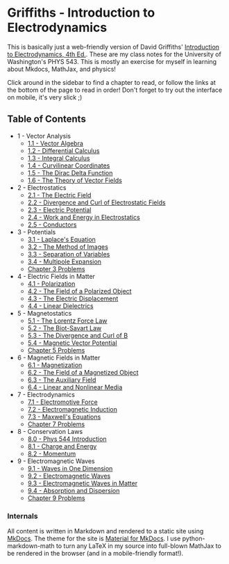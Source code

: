 # Griffiths - Introduction to Electrodynamics

This is basically just a web-friendly version of David Griffiths' [Introduction to Electrodynamics, 4th Ed.](https://www.pearson.com/us/higher-education/program/Griffiths-Introduction-to-Electrodynamics-4th-Edition/PGM249908.html). These are my class notes for the University of Washington's PHYS 543. This is mostly an exercise for myself in learning about Mkdocs, MathJax, and physics!

Click around in the sidebar to find a chapter to read, or follow the links at the bottom of the page to read in order! Don't forget to try out the interface on mobile, it's very slick ;)

## Table of Contents

- 1 - Vector Analysis
    - [1.1 - Vector Algebra](ch1-1.md)
    - [1.2 - Differential Calculus](ch1-2.md)
    - [1.3 - Integral Calculus](ch1-3.md)
    - [1.4 - Curvilinear Coordinates](ch1-4.md)
    - [1.5 - The Dirac Delta Function](ch1-5.md)
    - [1.6 - The Theory of Vector Fields](ch1-6.md)
- 2 - Electrostatics
    - [2.1 - The Electric Field](ch2-1.md)
    - [2.2 - Divergence and Curl of Electrostatic Fields](ch2-2.md)
    - [2.3 - Electric Potential](ch2-3.md)
    - [2.4 - Work and Energy in Electrostatics](ch2-4.md)
    - [2.5 - Conductors](ch2-5.md)
- 3 - Potentials
    - [3.1 - Laplace's Equation](ch3-1.md)
    - [3.2 - The Method of Images](ch3-2.md)
    - [3.3 - Separation of Variables](ch3-3.md)
    - [3.4 - Multipole Expansion](ch3-4.md)
    - [Chapter 3 Problems](problems-ch3.md)
- 4 - Electric Fields in Matter
    - [4.1 - Polarization](ch4-1.md)
    - [4.2 - The Field of a Polarized Object](ch4-2.md)
    - [4.3 - The Electric Displacement](ch4-3.md)
    - [4.4 - Linear Dielectrics](ch4-4.md)
- 5 - Magnetostatics
    - [5.1 - The Lorentz Force Law](ch5-1.md)
    - [5.2 - The Biot-Savart Law](ch5-2.md)
    - [5.3 - The Divergence and Curl of B](ch5-3.md)
    - [5.4 - Magnetic Vector Potential](ch5-4.md)
    - [Chapter 5 Problems](problems-ch5.md)
- 6 - Magnetic Fields in Matter
    - [6.1 - Magnetization](ch6-1.md)
    - [6.2 - The Field of a Magnetized Object](ch6-2.md)
    - [6.3 - The Auxiliary Field](ch6-3.md)
    - [6.4 - Linear and Nonlinear Media](ch6-4.md)
- 7 - Electrodynamics
    - [7.1 - Electromotive Force](ch7-1.md)
    - [7.2 - Electromagnetic Induction](ch7-2.md)
    - [7.3 - Maxwell's Equations](ch7-3.md)
    - [Chapter 7 Problems](problems-ch7.md)
- 8 - Conservation Laws
    - [8.0 - Phys 544 Introduction](ch8-0.md)
    - [8.1 - Charge and Energy](ch8-1.md)
    - [8.2 - Momentum](ch8-2.md)
- 9 - Electromagnetic Waves
    - [9.1 - Waves in One Dimension](ch9-1.md)
    - [9.2 - Electromagnetic Waves](ch9-2.md)
    - [9.3 - Electromagnetic Waves in Matter](ch9-3.md)
    - [9.4 - Absorption and Dispersion](ch9-4.md)
    - [Chapter 9 Problems](problems-ch9.md)

### Internals

All content is written in Markdown and rendered to a static site using [MkDocs](https://www.mkdocs.org/). The theme for the site is [Material for MkDocs](https://squidfunk.github.io/mkdocs-material). I use python-markdown-math to turn any LaTeX in my source into full-blown MathJax to be rendered in the browser (and in a mobile-friendly format!).
